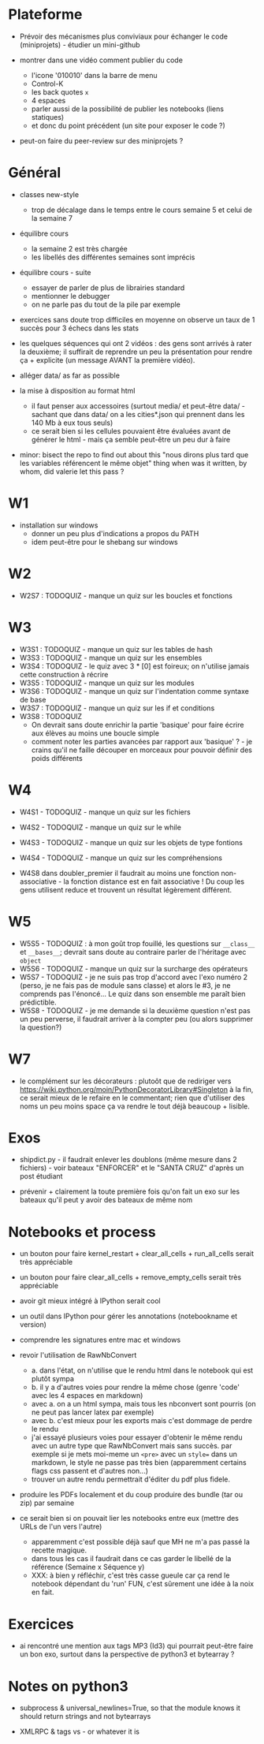 <!--- -*- coding: utf-8 -*- --->

Plateforme
=======

* Prévoir des mécanismes plus conviviaux pour échanger le code (miniprojets) - étudier un mini-github

* montrer dans une vidéo comment publier du code
  * l'icone '010010' dans la barre de menu
  * Control-K
  * les back quotes `x`
  * 4 espaces
  * parler aussi de la possibilité de publier les notebooks (liens statiques)
  * et donc du point précédent (un site pour exposer le code ?)

* peut-on faire du peer-review sur des miniprojets ?


Général
=======

* classes new-style
  * trop de décalage dans le temps entre le cours semaine 5
     et celui de la semaine 7

* équilibre cours
   * la semaine 2 est très chargée
   * les libellés des différentes semaines sont imprécis

* équilibre cours - suite
  * essayer de parler de plus de librairies standard
  * mentionner le debugger
  * on ne parle pas du tout de la pile par exemple

* exercices sans doute trop difficiles en moyenne
   on observe un taux de 1 succès pour 3 échecs dans les stats

* les quelques séquences qui ont 2 vidéos : des gens sont arrivés à
   rater la deuxième; il suffirait de reprendre un peu la présentation
   pour rendre ça + explicite (un message AVANT la première vidéo).

* alléger data/ as far as possible

* la mise à disposition au format html
   * il faut penser aux accessoires (surtout media/ et peut-être
   data/ - sachant que dans data/ on a les cities*.json qui prennent
   dans les 140 Mb à eux tous seuls)
   * ce serait bien si les cellules pouvaient être évaluées avant de
     générer le html - mais ça semble peut-être un peu dur à faire

* minor: bisect the repo to find out about this
   "nous dirons plus tard que les variables référencent le même objet" thing
   when was it written, by whom, did valerie let this pass ?

W1
===

 * installation sur windows
   * donner un peu plus d'indications a propos du PATH
   * idem peut-être pour le shebang sur windows

W2
===
 * W2S7 : TODOQUIZ - manque un quiz sur les boucles et fonctions

W3
===

 * W3S1 : TODOQUIZ - manque un quiz sur les tables de hash
 * W3S3 : TODOQUIZ - manque un quiz sur les ensembles
 * W3S4 : TODOQUIZ - le quiz avec 3 * [0] est foireux; on n'utilise jamais cette construction
   à récrire
 * W3S5 : TODOQUIZ - manque un quiz sur les modules
 * W3S6 : TODOQUIZ - manque un quiz sur l'indentation comme syntaxe de base
 * W3S7 : TODOQUIZ - manque un quiz sur les if et conditions
 * W3S8 : TODOQUIZ 
   * On devrait sans doute enrichir la partie 'basique' pour faire écrire aux élèves au moins une boucle simple
   * comment noter les parties avancées par rapport aux 'basique' ? - je crains qu'il ne faille découper en morceaux pour pouvoir définir des poids différents

W4
===

 * W4S1 - TODOQUIZ - manque un quiz sur les fichiers
 * W4S2 - TODOQUIZ - manque un quiz sur le while
 * W4S3 - TODOQUIZ - manque un quiz sur les objets de type fontions
 * W4S4 - TODOQUIZ - manque un quiz sur les compréhensions

 * W4S8 dans doubler_premier il faudrait au moins une fonction
   non-associative - la fonction distance est en fait associative ! Du
   coup les gens utilisent reduce et trouvent un résultat légèrement différent.

W5
===
 * W5S5 - TODOQUIZ : à mon goût trop fouillé, les questions sur `__class__` et `__bases__`; devrait sans doute au contraire parler de l'héritage avec `object`
 * W5S6 - TODOQUIZ - manque un quiz sur la surcharge des opérateurs
 * W5S7 - TODOQUIZ - je ne suis pas trop d'accord avec l'exo numéro 2 (perso, je ne fais pas de module sans classe) et alors le #3, je ne comprends pas l'énoncé... Le quiz dans son ensemble me paraît bien prédictible.
 * W5S8 - TODOQUIZ - je me demande si la deuxième question n'est pas un peu perverse, il faudrait arriver à la compter peu (ou alors supprimer la question?)

W7
===
 * le complément sur les décorateurs : plutoôt que de rediriger vers
   https://wiki.python.org/moin/PythonDecoratorLibrary#Singleton à la
   fin, ce serait mieux de le refaire en le commentant; rien que
   d'utiliser des noms un peu moins space ça va rendre le tout déjà beaucoup + lisible.


Exos
===

* shipdict.py - il faudrait enlever les doublons (même mesure dans 2
  fichiers) - voir bateaux "ENFORCER" et le "SANTA CRUZ" d'après un
  post étudiant

* prévenir + clairement la toute première fois qu'on fait un exo sur
  les bateaux qu'il peut y avoir des bateaux de même nom


Notebooks et process
====================
 * un bouton pour faire kernel_restart + clear_all_cells + run_all_cells serait très appréciable
 * un bouton pour faire clear_all_cells + remove_empty_cells serait très appréciable
 * avoir git mieux intégré à IPython serait cool
 * un outil dans IPython pour gérer les annotations (notebookname et version)
 * comprendre les signatures entre mac et windows
 * revoir l'utilisation de RawNbConvert
   * a. dans l'état, on n'utilise que le rendu html dans le notebook qui est plutôt sympa
   * b. il y a d'autres voies pour rendre la même chose (genre 'code' avec les 4 espaces en markdown)
   * avec a. on a un html sympa, mais tous les nbconvert sont pourris (on ne peut pas lancer latex par exemple)
   * avec b. c'est mieux pour les exports mais c'est dommage de perdre le rendu
   * j'ai essayé plusieurs voies pour essayer d'obtenir le même rendu
   avec un autre type que RawNbConvert mais sans succès. par exemple
   si je mets moi-meme un `<pre>` avec un `style=` dans un markdown,
   le style ne passe pas très bien (apparemment certains flags css passent et d'autres non...)
   * trouver un autre rendu permettrait d'éditer du pdf plus fidele.
 * produire les PDFs localement et du coup produire des bundle (tar ou
   zip) par semaine

 * ce serait bien si on pouvait lier les notebooks entre eux (mettre des URLs de l'un vers l'autre)
   * apparemment c'est possible déjà sauf que MH ne m'a pas passé la recette magique.
   * dans tous les cas il faudrait dans ce cas garder le libellé de la référence (Semaine x Séquence y)
   * XXX: à bien y réfléchir, c'est très casse gueule car ça rend le
     notebook dépendant du 'run' FUN, c'est sûrement une idée à la
     noix en fait.

Exercices
====================
* ai rencontré une mention aux tags MP3 (Id3) qui pourrait peut-être
  faire un bon exo, surtout dans la perspective de python3 et
  bytearray ?
  

Notes on python3
====================

* subprocess & universal_newlines=True, so that the module knows it
  should return strings and not bytearrays

* XMLRPC & <base64> tags vs <string> - or whatever it is
